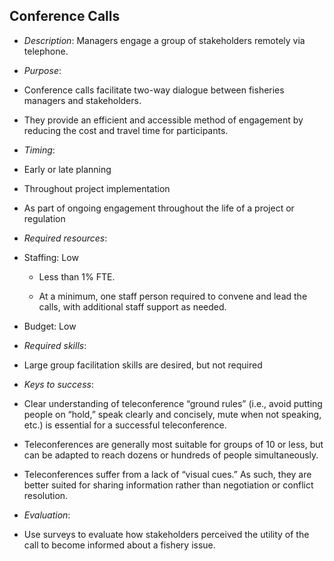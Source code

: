 ## Conference Calls

-   *Description*: Managers engage a group of stakeholders remotely
    via telephone.

-   *Purpose*:

-   Conference calls facilitate two-way dialogue between fisheries
    managers and stakeholders.

-   They provide an efficient and accessible method of engagement by
    reducing the cost and travel time for participants.

-   *Timing*:

-   Early or late planning

-   Throughout project implementation

-   As part of ongoing engagement throughout the life of a project or
    regulation

-   *Required resources*:

-   Staffing: Low

    -   Less than 1% FTE.

    -   At a minimum, one staff person required to convene and lead the
        calls, with additional staff support as needed.

-   Budget: Low

-   *Required skills*:

-   Large group facilitation skills are desired, but not required

-   *Keys to success*:

-   Clear understanding of teleconference “ground rules” (i.e., avoid
    putting people on “hold,” speak clearly and concisely, mute when not
    speaking, etc.) is essential for a successful teleconference.

-   Teleconferences are generally most suitable for groups of 10 or
    less, but can be adapted to reach dozens or hundreds of
    people simultaneously.

-   Teleconferences suffer from a lack of “visual cues.” As such, they
    are better suited for sharing information rather than negotiation or
    conflict resolution.

-   *Evaluation*:

-   Use surveys to evaluate how stakeholders perceived the utility of
    the call to become informed about a fishery issue.